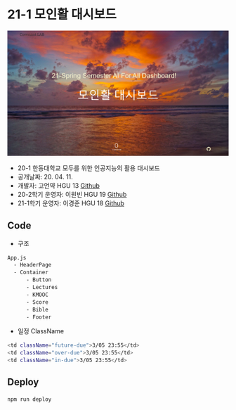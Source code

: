 # 21-1 모인활 대시보드


![img](img/index.png)


- 20-1 한동대학교 모두를 위한 인공지능의 활용 대시보드
- 공개날짜: 20. 04. 11.
- 개발자: 고언약 HGU 13 [Github](https://github.com/koeonyack)
- 20-2학기 운영자: 이원빈 HGU 19 [Github](https://github.com/Handong-Promi)
- 21-1학기 운영자: 이경준 HGU 18 [Github](https://github.com/returnb2b)

## Code
- 구조
``` bash
App.js
  - HeaderPage
  - Container
      - Button
      - Lectures
      - KMOOC
      - Score
      - Bible
      - Footer
```
- 일정 ClassName
``` bash
<td className="future-due">3/05 23:55</td>
<td className="over-due">3/05 23:55</td>
<td className="in-due">3/05 23:55</td>
```
## Deploy

``` bash
npm run deploy
```


